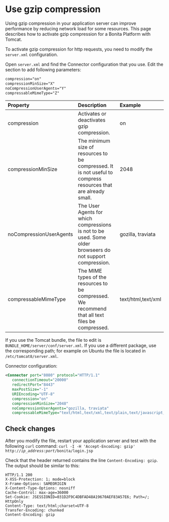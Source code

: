 # Use gzip compression

Using gzip compression in your application server can improve performance by reducing network load for some resources. This page describes how to activate gzip compression for a Bonita Platform with Tomcat.

To activate gzip compression for http requests, you need to modify the `server.xml` configuration. 

Open `server.xml` and find the Connector configuration that you use. Edit the section to add following parameters:

```xml
compression="on"
compressionMinSize="X"
noCompressionUserAgents="Y"
compressableMimeType="Z"
```
| Property | Description | Example |
|:-|:-|:-|
| compression | Activates or deactivates gzip compression. | on |
| compressionMinSize | The minimum size of resources to be compressed. It is not useful to compress resources that are already small. | 2048 |
| noCompressionUserAgents | The User Agents for which compressions is not to be used. Some older browseers do not support compression. | gozilla, traviata |
| compressableMimeType | The MIME types of the resources to be compressed. We recommend that all text files be compressed. | text/html,text/xml |

If you use the Tomcat bundle, the file to edit is `BUNDLE_HOME/server/conf/server.xml`.
If you use a different package, use the corresponding path; for example on Ubuntu the file is located in `/etc/tomcat8/server.xml`.

Connector configuration:
```xml
<Connector port="8080" protocol="HTTP/1.1"
   connectionTimeout="20000"
   redirectPort="8443"
   maxPostSize="-1"
   URIEncoding="UTF-8"
   compression="on"
   compressionMinSize="2048"
   noCompressionUserAgents="gozilla, traviata"
   compressableMimeType="text/html,text/xml,text/plain,text/javascript,text/css"></Connector>
```

## Check changes

After you modify the file, restart your application server and test with the following `curl` command:
`curl -I -H 'Accept-Encoding: gzip' http://`_`ip_address:port`_`/bonita/login.jsp`

Check that the header returned contains the line `Content-Encoding: gzip`. The output should be similar to this:
```
HTTP/1.1 200 
X-XSS-Protection: 1; mode=block
X-Frame-Options: SAMEORIGIN
X-Content-Type-Options: nosniff
Cache-Control: max-age=36000
Set-Cookie: JSESSIONID=031D2F9C4DBFAD48A19670AEF83A57E6; Path=/; HttpOnly
Content-Type: text/html;charset=UTF-8
Transfer-Encoding: chunked
Content-Encoding: gzip
```

